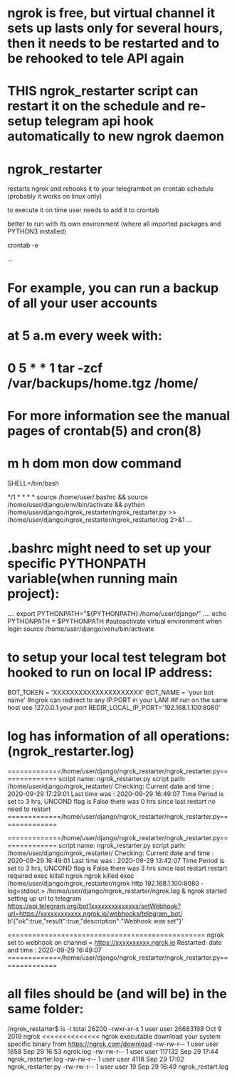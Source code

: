 # ngrok is free, but virtual channel it sets up lasts only for several hours, then it needs to be restarted and to be rehooked to tele API again

# THIS ngrok_restarter script can restart it on the schedule and re-setup telegram api hook automatically to new ngrok daemon

# ngrok_restarter
restarts ngrok and rehooks it to your telegrambot on crontab schedule (probably it works on linux only)

to execute it on time user needs to add it to crontab

better to run with its own environment (where all imported packages and PYTHON3 installed)

crontab -e

...
# 
# For example, you can run a backup of all your user accounts
# at 5 a.m every week with:
# 0 5 * * 1 tar -zcf /var/backups/home.tgz /home/
# 
# For more information see the manual pages of crontab(5) and cron(8)
# 
# m h  dom mon dow   command

SHELL=/bin/bash

*/1 * * * * source /home/user/.bashrc && source /home/user/django/env/bin/activate && python /home/user/django/ngrok_restarter/ngrok_restarter.py >> /home/user/django/ngrok_restarter/ngrok_restarter.log 2>&1
...


# .bashrc might need to set up your specific PYTHONPATH variable(when running main project):

....
export PYTHONPATH="${PYTHONPATH}:/home/user/django/"
....
echo PYTHONPATH = $PYTHONPATH
#autoactivate virtual environment when login
source /home/user/django/venv/bin/activate

# to setup your local test telegram bot hooked to run on local IP address:

BOT_TOKEN = 'XXXXXXXXXXXXXXXXXXXXX'
BOT_NAME = 'your bot name'
#ngrok can redirect to any IP:PORT in your LAN!
#if run on the same host use 127.0.0.1:_your port_
REDIR_LOCAL_IP_PORT='192.168.1.100:8080'

# log has information of all operations: (ngrok_restarter.log)

=============/home/user/django/ngrok_restarter/ngrok_restarter.py==============
script name: ngrok_restarter.py 
script path: /home/user/django/ngrok_restarter/
Checking: 
 Current date and time : 2020-09-29 17:29:01
 Last time was : 2020-09-29 16:49:07
 Time Period is set to 3 hrs, UNCOND flag is False
there was 0 hrs since last restart
no need to restart
=============/home/user/django/ngrok_restarter/ngrok_restarter.py==============

=============/home/user/django/ngrok_restarter/ngrok_restarter.py==============
script name: ngrok_restarter.py 
script path: /home/user/django/ngrok_restarter/
Checking: 
 Current date and time : 2020-09-29 16:49:01
 Last time was : 2020-09-29 13:42:07
 Time Period is set to 3 hrs, UNCOND flag is False
there was 3 hrs since last restart
restart required
exec killall ngrok
ngrok killed
exec /home/user/django/ngrok_restarter/ngrok http 192.168.1.100:8080 -log=stdout > /home/user/django/ngrok_restarter/ngrok.log &
ngrok started
setting up url to telegram https://api.telegram.org/bot1xxxxxxxxxxxxxx/setWebhook?url=https://xxxxxxxxxxxx.ngrok.io/webhooks/telegram_bot/
b'{"ok":true,"result":true,"description":"Webhook was set"}'

================================================
ngrok set to webhook on channel = https://xxxxxxxxxx.ngrok.io
Restarted: date and time : 2020-09-29 16:49:07
=============/home/user/django/ngrok_restarter/ngrok_restarter.py==============

# all files should be (and will be) in the same folder:
/ngrok_restarter$ ls -l
total 26200
-rwxr-xr-x 1 user user 26683198 Oct  9  2019 ngrok  <<<<<<<<<<<<<< ngrok executable download your system specific binary from https://ngrok.com/download
-rw-rw-r-- 1 user user     1658 Sep 29 16:53 ngrok.log
-rw-rw-r-- 1 user user   117132 Sep 29 17:44 ngrok_restarter.log
-rw-rw-r-- 1 user user     4118 Sep 29 17:02 ngrok_restarter.py
-rw-rw-r-- 1 user user       19 Sep 29 16:49 ngrok_restart.log






